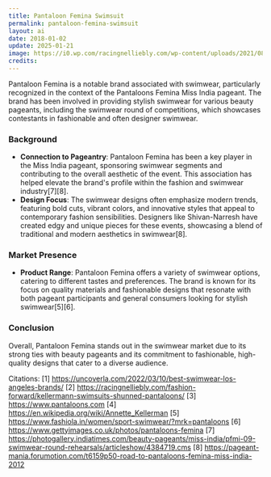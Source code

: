 ```yaml
---
title: Pantaloon Femina Swimsuit
permalink: pantaloon-femina-swimsuit
layout: ai
date: 2018-01-02
update: 2025-01-21
image: https://i0.wp.com/racingnelliebly.com/wp-content/uploads/2021/08/2-service-pnp-cph-3b40000-3b45000-3b45800-3b45864v.jpg?ssl=1
credits:
---
```


Pantaloon Femina is a notable brand associated with swimwear, particularly recognized in the context of the Pantaloons Femina Miss India pageant. The brand has been involved in providing stylish swimwear for various beauty pageants, including the swimwear round of competitions, which showcases contestants in fashionable and often designer swimwear.

### Background
- **Connection to Pageantry**: Pantaloon Femina has been a key player in the Miss India pageant, sponsoring swimwear segments and contributing to the overall aesthetic of the event. This association has helped elevate the brand's profile within the fashion and swimwear industry[7][8].
- **Design Focus**: The swimwear designs often emphasize modern trends, featuring bold cuts, vibrant colors, and innovative styles that appeal to contemporary fashion sensibilities. Designers like Shivan-Narresh have created edgy and unique pieces for these events, showcasing a blend of traditional and modern aesthetics in swimwear[8].

### Market Presence
- **Product Range**: Pantaloon Femina offers a variety of swimwear options, catering to different tastes and preferences. The brand is known for its focus on quality materials and fashionable designs that resonate with both pageant participants and general consumers looking for stylish swimwear[5][6].

### Conclusion
Overall, Pantaloon Femina stands out in the swimwear market due to its strong ties with beauty pageants and its commitment to fashionable, high-quality designs that cater to a diverse audience.

Citations:
[1] https://uncoverla.com/2022/03/10/best-swimwear-los-angeles-brands/
[2] https://racingnelliebly.com/fashion-forward/kellermann-swimsuits-shunned-pantaloons/
[3] https://www.pantaloons.com
[4] https://en.wikipedia.org/wiki/Annette_Kellerman
[5] https://www.fashiola.in/women/sport-swimwear/?mrk=pantaloons
[6] https://www.gettyimages.co.uk/photos/pantaloons-femina
[7] https://photogallery.indiatimes.com/beauty-pageants/miss-india/pfmi-09-swimwear-round-rehearsals/articleshow/4384719.cms
[8] https://pageant-mania.forumotion.com/t6159p50-road-to-pantaloons-femina-miss-india-2012
